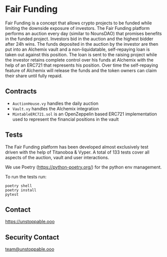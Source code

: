 # Fair Funding

Fair Funding is a concept that allows crypto projects to be funded while limiting the downside exposure of investors.
The Fair Funding platform performs an auction every day (similar to NounsDAO) that promises benefits in the funded project.
Investors bid in the auction and the highest bidder after 24h wins.
The funds deposited in the auction by the investor are then put into an Alchemix vault and a non-liquidatable, self-repaying loan is taken out against this position.
The loan is sent to the raising project while the investor retains complete control over his funds at Alchemix with the help of an ERC721 that represents his position. Over time the self-repaying feature of Alchemix will release the funds and the token owners can claim their share until fully repaid.

## Contracts
- `AuctionHouse.vy` handles the daily auction
- `Vault.vy` handles the Alchemix integration
- `MintableERC721.sol` is an OpenZeppelin based ERC721 implementation used to represent the financial positions in the vault


## Tests

The Fair Funding platform has been developed almost exclusively test driven with the help of Titanoboa & Vyper.
A total of 133 tests cover all aspects of the auction, vault and user interactions.

We use Poetry (https://python-poetry.org/) for the python env management.

To run the tests run:
```
poetry shell
poetry install
pytest
```

## Contact
https://unstoppable.ooo


## Security Contact
team@unstoppable.ooo